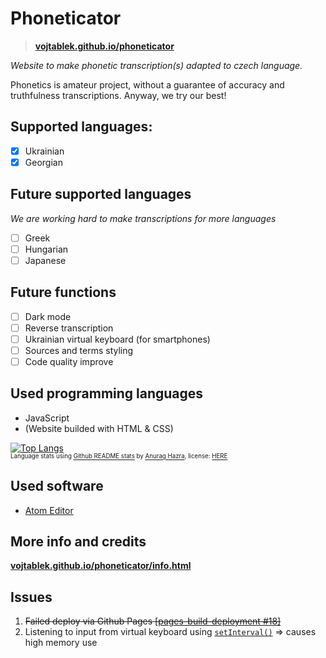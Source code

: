 # Phoneticator
> **[vojtablek.github.io/phoneticator](https://vojtablek.github.io/phoneticator/)**

*Website to make phonetic transcription(s) adapted to czech language.* <br>

Phonetics is amateur project, without a guarantee of accuracy and truthfulness transcriptions. Anyway, we try our best!

## Supported languages:
- [x] Ukrainian
- [x] Georgian

## Future supported languages
*We are working hard to make transcriptions for more languages*
- [ ] Greek
- [ ] Hungarian
- [ ] Japanese

## Future functions
- [ ] Dark mode
- [ ] Reverse transcription
- [ ] Ukrainian virtual keyboard (for smartphones)
- [ ] Sources and terms styling
- [ ] Code quality improve

## Used programming languages
- JavaScript
- (Website builded with HTML & CSS)

[![Top Langs](https://github-readme-stats.vercel.app/api/top-langs/?username=vojtablek&exclude_repo=phoneticator)](https://github.com/anuraghazra/github-readme-stats) <br>
<sup><sub>Language stats using [Github README stats](https://github.com/anuraghazra/github-readme-stats) by [Anurag Hazra](https://github.com/anuraghazra), license: [HERE](https://github.com/anuraghazra/github-readme-stats/blob/master/LICENSE)</sub></sup>

## Used software
- [Atom Editor](http://atom.io/)

## More info and credits
**[vojtablek.github.io/phoneticator/info.html](https://vojtablek.github.io/phoneticator/info.html)**

## Issues
1. ~~Failed deploy via Github Pages [\[pages-build-deployment #18\]](https://github.com/vojtablek/phoneticator/actions/runs/2053025553)~~
2. Listening to input from virtual keyboard using [`setInterval()`](https://github.com/vojtablek/phoneticator/blob/cb58fa7099c46673af16214a78a138e013f8ac49/script.js#L44) => causes high memory use
